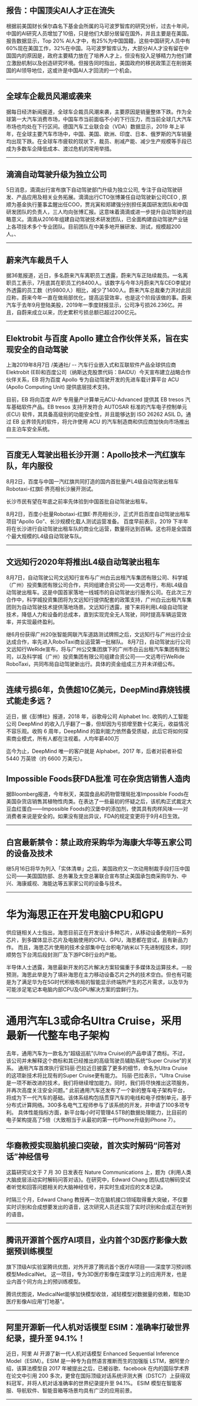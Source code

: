 ## 报告：中国顶尖AI人才正在流失

根据前美国财长保尔森名下基金会所属的马可波罗智库的研究分析，过去十年间，中国的AI研究人员增加了10倍，只是他们大部分居留在国外，并且主要是在美国。报告数据显示，Top 20% AI人才中，有25%为中国国籍，这些中国研究人员中有60%现在美国工作，32%在中国。马可波罗智库认为，大部分AI人才没有留在中国国内的原因是，政府主要精力放在了培养人才上，但没有投入足够精力为他们建立激励机制以及创造研究环境。但报告同时指出，美国政府的移民政策正在削弱美国的AI领导地位，这或许是中国AI人才回流的一个机会。

---

## 全球车企裁员风潮或袭来

据每日经济新闻报道，全球车企裁员风潮来袭，主要原因是销量整体下跌。作为全球第一大汽车消费市场，中国车市当前面临不小的下行压力，而当前全球几大汽车市场也均处在下行区间。德国汽车工业联合会（VDA）数据显示，2019 年上半年，在全球主要汽车市场中，中国、美国、欧洲、印度、日本、俄罗斯的汽车销量均出现下跌。在全球车市疲软的现状下，裁员、削减产能、减少生产规模等手段已成为多数车企降低成本、渡过危机的常用举措。

---

## 滴滴自动驾驶升级为独立公司

5日消息，滴滴出行宣布旗下自动驾驶部门升级为独立公司, 专注于自动驾驶研发、产品应用及相关业务拓展。滴滴出行CTO张博兼任自动驾驶新公司CEO , 原顺为基金执行董事孟醒出任COO，贾兆寅和郑建强分别担任美国研发团队和中国研发团队的负责人，三人均向张博汇报。这意味着滴滴或进一步提升自动驾驶的战略意义。滴滴从2016年组建自动驾驶技术研发团队，已全面构建自动驾驶产业链上各项技术多个专业团队。目前团队在中美多地开展研发、测试，规模超200人。、

---

## 蔚来汽车裁员千人
据36氪报道，近日，多名蔚来汽车离职员工透露，蔚来汽车正陆续裁员。一名离职员工表示，7月底其在职员工约8400人。该数字与今年3月蔚来汽车CEO李斌对外透露的员工数（约9800人）相比，减少了1400人。蔚来汽车总裁秦力洪对此回应称，蔚来今年一直在做局部优化，提高运营效率，也是这个阶段该做的事。蔚来汽车于去年9月登陆美股，2019年一季度财报显示，公司净亏损26.236亿。并且，自蔚来成立以来，历史累积亏损总额已超过200亿元。

---

##  Elektrobit 与百度 Apollo 建立合作伙伴关系，旨在实现安全的自动驾驶 

上海2019年8月7日 /美通社/ -- 汽车行业嵌入式和互联软件产品全球供应商 Elektrobit (EB)和百度公司（纳斯达克股票代码：BAIDU）今天宣布建立战略合作伙伴关系，EB 将为百度 Apollo 专为自动驾驶开发的先进车载计算平台 ACU (Apollo Computing Unit) 提供底层技术支持。

目前，EB 将向百度 AVP 专用量产计算单元ACU-Advanced 提供其 EB tresos 汽车基础软件产品。EB tresos 支持开发符合 AUTOSAR 标准的汽车电子控制单元 (ECU) 软件，其具备高级别的功能安全性，并且能够达到 ISO 26262 ASIL D。通过 EB 业界领先的软件，将允许使用 ACU 的汽车制造商和供应商加快向市场推出自主泊车安全系统。

---

## 百度无人驾驶出租长沙开测：Apollo技术一汽红旗车队，年内服役 


8月2日，百度与中国一汽红旗共同打造的国内首批量产L4级自动驾驶出租车Robotaxi-红旗E·界亮相长沙展开测试。

长沙市民有望在年底之前率先体验到中国首批自动驾驶出租车。

8月2日，百度小批量Robotaxi-红旗E·界亮相长沙，正式开启百度自动驾驶出租车项目“Apollo Go”、长沙规模化载人测试运营准备。
百度早前表示，2019 下半年将在长沙进行自动驾驶出租车队的商业化运营，数量将达到百辆。这也将是全国首个最大规模的L4级自动驾驶车队。

---

## 文远知行2020年将推出L4级自动驾驶出租车

8月7日，自动驾驶公司文远知行宣布与广州白云出租汽车集团有限公司、科学城（广州）投资集团有限公司合作，共同组建合资公司——文远粤行，布局L4级自动驾驶出租车。这是中国首家落地一线城市的自动驾驶出行服务公司。在此次三方合作中，科学城投资集团将为文远知行提供配套的政策支持，广州白云出租汽车集团则为自动驾驶技术提供落地场景。文远知行透露，接下来将利用L4级自动驾驶技术，降低人力和设备的总成本，直到实现完全无人驾驶，同时提高车辆运营效率，并实现最终盈利。

继6月份获得广州20张智能网联汽车道路测试牌照之后，文远知行与广州出行企业达成合作，率先进入RoboTaxi商业运营第一批梯队。
8月7日，自动驾驶出行公司文远知行WeRide宣布，将与广州公交集团旗下的广州市白云出租汽车集团有限公司，以及科学城（广州）投资集团有限公司组建合资公司——文远粤行WeRide RoboTaxi，共同布局自动驾驶新出行。具体的资金组成三方并未详细公布。

---

## 连续亏损6年，负债超10亿美元，DeepMind靠烧钱模式能走多远？ 

近日，据《彭博社》报道，2018 年，谷歌母公司 Alphabet Inc. 收购的人工智能公司 DeepMind 的收入几乎翻了一番，但却因为亏损增至数十亿美元，收益情况不容乐观。收购 6 周年，DeepMind 的盈利能力依然备受质疑，此后它将如何探索商业模式，所有人都在注视着。人均年薪400万

迄今为止，DeepMind 唯一的客户就是 Alphabet，2017 年，后者对前者补偿 5440 万英镑（约 6600 万美元）。


## Impossible Foods获FDA批准 可在杂货店销售人造肉 
据Bloomberg报道，今年秋天，美国食品和药物管理局批准Impossible Foods在美国杂货店销售其植物性肉类。在表达了一些最初的怀疑之后，该机构正式裁定大豆血红蛋白——Impossible Foods的汉堡中的添加剂，使其具有肉样风味——对消费者来说是安全的。如果没有提出异议，FDA的规定变更将于9月4日生效。

---

## 白宫最新禁令：禁止政府采购华为海康大华等五家公司的设备及技术
继5月16日将华为列入「实体清单」之后，美国政府又一次动用制裁手段打压中国公司——美国国防部、总务署及太空总署联合宣布禁止美国承包商采购华为、中兴、海康威视、海能达等五家家公司的设备与技术。

---

# 华为海思正在开发电脑CPU和GPU 
 供应链相关人士指出，海思目前正在开发设计多种芯片，从移动设备使用的一系列芯片，到多媒体显示芯片及电脑使用的CPU、GPU，海思都在尝试，且有新品力作。
 而且，海思芯片使用的技术全部集中在台积电7纳米以下先进制程技术，同时顺势包下台湾后段封测厂及下游PCB行业的产能。


半导体人士透露，海思最新开发的芯片解决方案较偏重于多媒体及运算技术。一般预测，海思此举是为了填补海思在主力移动设备芯片之外的技术空白。但也有可能是为了满足华为在5G时代积极布局的智能显示终端所产生的芯片需求，以及华为可能涉足笔记本电脑内部CPU及GPU解决方案的尝鲜行为。

---

# 通用汽车L3或命名Ultra Cruise，采用最新一代整车电子架构
去年，通用汽车为一款名为“超级巡航”(Ultra Cruise)的产品申请了商标。不过，该公司并未解释这个商标和其已经推出的高级驾驶员辅助系统“Super Cruise”的关系。
通用汽车首席执行官玛丽·巴拉近日披露了更多的细节，命名为Ultra Cruise的这项新技术将比现有的Super Cruise更有能力。
玛丽·巴拉表示，“Ultra Cruise是一项不断改进的技术，我们将继续增加能力。同时，我们将尽快推出这项服务，并再次高度关注安全问题。”
此前通用汽车还发布了一个新的整车电子架构平台，将成为下一代汽车的基础。该体系结构包括贯穿汽车的电线和电子控制单元，基于分布式计算网络。300多名电气工程师参与了该系统的开发，并申请了100多项专利。
具体性能指标方面，新平台每小时可管理4.5TB的数据处理能力，比目前的电子架构提高了5倍（大致相当于从最初的第一代iPhone升级到iPhone 7）。


---

## 华裔教授实现脑机接口突破，首次实时解码“问答对话”神经信号 

这篇研究论文于 7 月 30 日发表在 Nature Communications 上，题为《利用人类大脑皮层活动实时解码问答对话》。在研究中，Edward Chang 团队成功解码受试者听觉和回答问题相关的大脑神经信号，并实时生成对应的文本记录。

时隔三个月，Edward Chang 教授再一次在脑机接口领域取得重大突破，不仅要实时识别和合成想要发出的语音，这次研究人员还实现了实时识别和合成正在听到的语音。

---

## 腾讯开源首个医疗AI项目，业内首个3D医疗影像大数据预训练模型 

旗下顶级AI实验室腾讯优图，对外开源了腾讯首个医疗AI项目——深度学习预训练模型MedicalNet。
这一项目，专为3D医疗影像在深度学习上的应用开发，也是业内首个同方向上的预训练模型。

腾讯优图说，MedicalNet能够加快模型收敛，减轻模型对数据量的依赖，帮助3D医疗影像AI应用“打地基”。

---

## 阿里开源新一代人机对话模型 ESIM：准确率打破世界纪录，提升至 94.1%！ 

近日，阿里 AI 开源了新一代人机对话模型 Enhanced Sequential Inference Model（ESIM）。ESIM 是一种专为自然语言推断而生的加强版 LSTM，据阿里介绍，该算法模型自 2017 年被提出之后，已被谷歌、facebook 在内的国际学术界在论文中引用 200 多次，更曾在国际顶级对话系统评测大赛（DSTC7）上获得双料冠军，并将人机对话准确率的世界纪录提升至 94.1%。
ESIM 模型在智能客服、导航软件、智能音箱等场景均具有广泛的应用前景。

---
